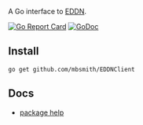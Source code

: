 A Go interface to [EDDN](https://github.com/jamesremuscat/EDDN).

[![Go Report Card](https://goreportcard.com/badge/github.com/mbsmith/EDDNClient)](https://goreportcard.com/report/github.com/mbsmith/EDDNClient)
[![GoDoc](https://godoc.org/github.com/mbsmith/EDDNClient?status.svg)](https://godoc.org/github.com/mbsmith/EDDNClient)

## Install

    go get github.com/mbsmith/EDDNClient

## Docs

 * [package help](https://godoc.org/github.com/mbsmith/EDDNClient)

